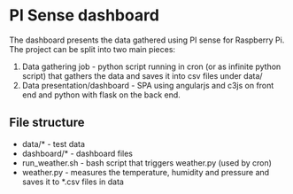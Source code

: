 # PI Sense dashboard
The dashboard presents the data gathered using PI sense for Raspberry Pi. The project can be split into two main pieces:
1. Data gathering job - python script running in cron (or as infinite python script) that gathers the data and saves it into csv files under data/
2. Data presentation/dashboard - SPA using angularjs and c3js on front end and python with flask on the back end.


## File structure
- data/* - test data 
- dashboard/* - dashboard files
- run_weather.sh - bash script that triggers weather.py (used by cron)
- weather.py - measures the temperature, humidity and pressure and saves it to *.csv files in data
